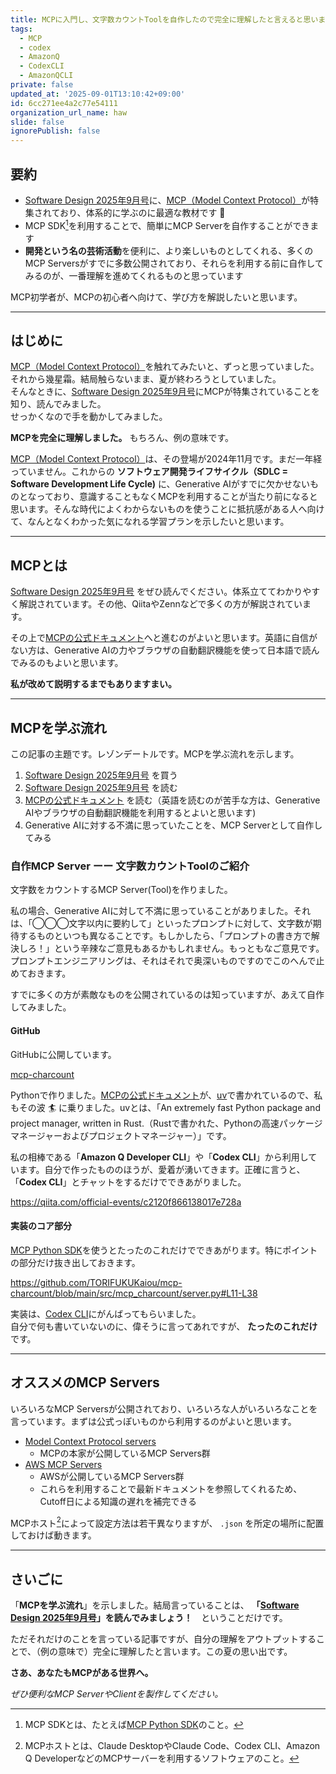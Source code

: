 ```yaml
---
title: MCPに入門し、文字数カウントToolを自作したので完全に理解したと言えると思います（夏の思い出）
tags:
  - MCP
  - codex
  - AmazonQ
  - CodexCLI
  - AmazonQCLI
private: false
updated_at: '2025-09-01T13:10:42+09:00'
id: 6cc271ee4a2c77e54111
organization_url_name: haw
slide: false
ignorePublish: false
---
```

## 要約

- [Software Design 2025年9月号](https://chaintope.slack.com/archives/CKLCQD734/p1755561604069759)に、[MCP（Model Context Protocol）](https://modelcontextprotocol.io/docs/getting-started/intro)が特集されており、体系的に学ぶのに最適な教材です :book: 
- MCP SDK[^1]を利用することで、簡単にMCP Serverを自作することができます
- **開発という名の芸術活動**を便利に、より楽しいものとしてくれる、多くのMCP Serversがすでに多数公開されており、それらを利用する前に自作してみるのが、一番理解を進めてくれるものと思っています

MCP初学者が、MCPの初心者へ向けて、学び方を解説したいと思います。

[^1]: MCP SDKとは、たとえば[MCP Python SDK](https://github.com/modelcontextprotocol/python-sdk)のこと。

---

## はじめに

[MCP（Model Context Protocol）](https://modelcontextprotocol.io/docs/getting-started/intro)を触れてみたいと、ずっと思っていました。  
それから幾星霜。結局触らないまま、夏が終わろうとしていました。  
そんなときに、[Software Design 2025年9月号](https://chaintope.slack.com/archives/CKLCQD734/p1755561604069759)にMCPが特集されていることを知り、読んでみました。  
せっかくなので手を動かしてみました。  

**MCPを完全に理解しました。** もちろん、例の意味です。  

[MCP（Model Context Protocol）](https://modelcontextprotocol.io/docs/getting-started/intro)は、その登場が2024年11月です。まだ一年経っていません。これからの **ソフトウェア開発ライフサイクル（SDLC = Software Development Life Cycle)** に、Generative AIがすでに欠かせないものとなっており、意識することもなくMCPを利用することが当たり前になると思います。そんな時代によくわからないものを使うことに抵抗感がある人へ向けて、なんとなくわかった気になれる学習プランを示したいと思います。  

---

## MCPとは

[Software Design 2025年9月号](https://chaintope.slack.com/archives/CKLCQD734/p1755561604069759) をぜひ読んでください。体系立ててわかりやすく解説されています。その他、QiitaやZennなどで多くの方が解説されています。  

その上で[MCPの公式ドキュメント](https://modelcontextprotocol.io/docs/getting-started/intro)へと進むのがよいと思います。英語に自信がない方は、Generative AIの力やブラウザの自動翻訳機能を使って日本語で読んでみるのもよいと思います。

**私が改めて説明するまでもありますまい。**

---

## MCPを学ぶ流れ

この記事の主題です。レゾンデートルです。MCPを学ぶ流れを示します。  

1. [Software Design 2025年9月号](https://chaintope.slack.com/archives/CKLCQD734/p1755561604069759) を買う
1. [Software Design 2025年9月号](https://chaintope.slack.com/archives/CKLCQD734/p1755561604069759) を読む
1. [MCPの公式ドキュメント](https://modelcontextprotocol.io/docs/getting-started/intro) を読む（英語を読むのが苦手な方は、Generative AIやブラウザの自動翻訳機能を利用するとよいと思います)
1. Generative AIに対する不満に思っていたことを、MCP Serverとして自作してみる

### 自作MCP Server ーー 文字数カウントToolのご紹介

文字数をカウントするMCP Server(Tool)を作りました。  

私の場合、Generative AIに対して不満に思っていることがありました。それは、「◯◯◯文字以内に要約して」といったプロンプトに対して、文字数が期待するものといつも異なることです。もしかしたら、「プロンプトの書き方で解決しろ！」という辛辣なご意見もあるかもしれません。もっともなご意見です。プロンプトエンジニアリングは、それはそれで奥深いものですのでこのへんで止めておきます。    

すでに多くの方が素敵なものを公開されているのは知っていますが、あえて自作してみました。

#### GitHub

GitHubに公開しています。

[mcp-charcount](https://github.com/TORIFUKUKaiou/mcp-charcount/)

Pythonで作りました。[MCPの公式ドキュメント](https://modelcontextprotocol.io/docs/getting-started/intro)が、[uv](https://docs.astral.sh/uv/)で書かれているので、私もその波 :surfer: に乗りました。uvとは、「An extremely fast Python package and project manager, written in Rust.（Rustで書かれた、Pythonの高速パッケージマネージャーおよびプロジェクトマネージャー）」です。  

私の相棒である「**Amazon Q Developer CLI**」や「**Codex CLI**」から利用しています。自分で作ったもののほうが、愛着が湧いてきます。正確に言うと、「**Codex CLI**」とチャットをするだけでできあがりました。  

https://qiita.com/official-events/c2120f866138017e728a

#### 実装のコア部分

[MCP Python SDK](https://github.com/modelcontextprotocol/python-sdk)を使うとたったのこれだけでできあがります。特にポイントの部分だけ抜き出しておきます。  

https://github.com/TORIFUKUKaiou/mcp-charcount/blob/main/src/mcp_charcount/server.py#L11-L38

実装は、[Codex CLI](https://developers.openai.com/codex/cli/)にがんばってもらいました。  
自分で何も書いていないのに、偉そうに言ってあれですが、 **たったのこれだけ** です。  

---


## オススメのMCP Servers

いろいろなMCP Serversが公開されており、いろいろな人がいろいろなことを言っています。まずは公式っぽいものから利用するのがよいと思います。  

- [Model Context Protocol servers](https://github.com/modelcontextprotocol/servers)
    - MCPの本家が公開しているMCP Servers群
- [AWS MCP Servers](https://awslabs.github.io/mcp/)
    - AWSが公開しているMCP Servers群
    - これらを利用することで最新ドキュメントを参照してくれるため、Cutoff日による知識の遅れを補完できる


MCPホスト[^2]によって設定方法は若干異なりますが、 `.json` を所定の場所に配置しておけば動きます。    

[^2]: MCPホストとは、Claude DesktopやClaude Code、Codex CLI、Amazon Q DeveloperなどのMCPサーバーを利用するソフトウェアのこと。

---

## さいごに

「**MCPを学ぶ流れ**」を示しました。結局言っていることは、 **「[Software Design 2025年9月号](https://chaintope.slack.com/archives/CKLCQD734/p1755561604069759)」を読んでみましょう！**　ということだけです。  

ただそれだけのことを言っている記事ですが、自分の理解をアウトプットすることで、（例の意味で）完全に理解したと言います。この夏の思い出です。

**さあ、あなたもMCPがある世界へ。**

_ぜひ便利なMCP ServerやClientを製作してください。_

